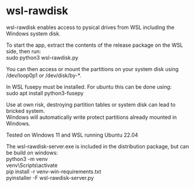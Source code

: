 # wsl-rawdisk

wsl-rawdisk enables access to pysical drives from WSL including the Windows system disk.

To start the app, extract the contents of the release package on the WSL side, then run:\
sudo python3 wsl-rawdisk.py

You can then access or mount the partitions on your system disk using /dev/loop0p1 or /dev/disk/by-*.

In WSL fusepy must be installed. For ubuntu this can be done using:\
sudo apt install python3-fusepy

Use at own risk, destroying partition tables or system disk can lead to bricked system.\
Windows will automatically write protect partitions already mounted in Windows.

Tested on Windows 11 and WSL running Ubuntu 22.04

The wsl-rawdisk-server.exe is included in the distribution package, but can be build on windows:\
python3 -m venv\
venv\Scripts\activate\
pip install -r venv-win-requirements.txt\
pyinstaller -F wsl-rawdisk-server.py
